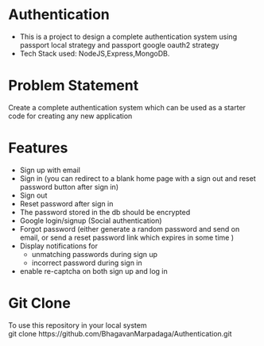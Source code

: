 <h1>Authentication</h1>
<ul>
  <li>
    This is a project to design a complete authentication system using passport local strategy and passport google oauth2 strategy
  </li>
  <li>
    Tech Stack used: NodeJS,Express,MongoDB.
  </li>
</ul>
<h1>Problem Statement</h1>
<p>Create a complete authentication system which can be used as a starter code for creating any new application</p>
<h1>
  Features 
</h1>
<ul>
  <li>Sign up with email</li>
  <li>Sign in (you can redirect to a blank home page with a sign out and reset password button after sign in)</li>
  <li>Sign out </li>
  <li>Reset password after sign in</li>
  <li>The password stored in the db should be encrypted</li>
  <li>Google login/signup (Social authentication)</li>
  <li>Forgot password (either generate a random password and send on email, or send a reset password link which expires in some time )</li>
  <li>
    Display notifications for 
    <ul>
      <li>
        unmatching passwords during sign up
      </li>
      <li>
        incorrect password during sign in
      </li>
    </ul>
  </li>
  <li>
    enable re-captcha on both sign up and log in
  </li>
</ul>
<h1>Git Clone</h1>
To use this repository in your local system </br>
<span>git clone https://github.com/BhagavanMarpadaga/Authentication.git</span>
